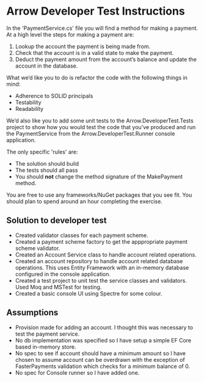 # Arrow Developer Test Instructions

In the 'PaymentService.cs' file you will find a method for making a payment. At a high level the steps for making a payment are:

 1. Lookup the account the payment is being made from.
 2. Check that the account is in a valid state to make the payment.
 3. Deduct the payment amount from the account’s balance and update the account in the database.

What we’d like you to do is refactor the code with the following things in mind:

 - Adherence to SOLID principals
 - Testability
 - Readability

We’d also like you to add some unit tests to the Arrow.DeveloperTest.Tests project to show how you would test the code that you’ve produced and run the PaymentService from the Arrow.DeveloperTest.Runner console application.

The only specific 'rules' are:

- The solution should build
- The tests should all pass
- You should **not** change the method signature of the MakePayment method.

You are free to use any frameworks/NuGet packages that you see fit. You should plan to spend around an hour completing the exercise.

## Solution to developer test

- Created validator classes for each payment scheme.
- Created a payment scheme factory to get the apppropriate payment scheme validator.
- Created an Account Service class to handle account related operations.
- Created an account repository to handle account related database operations. This uses Entity Framework with an in-memory database configured in the console application.
- Created a test project to unit test the service classes and validators. Used Moq and MSTest for testing.
- Created a basic console UI using Spectre for some colour.

## Assumptions

- Provision made for adding an account. I thought this was necessary to test the payment service.
- No db implementation was specified so I have setup a simple EF Core based in-memory store.
- No spec to see if account should have a minimum amount so I have chosen to assume account can be overdrawn with the exception of FasterPayments validation which checks for a minimum balance of 0.
- No spec for Console runner so I have added one.
